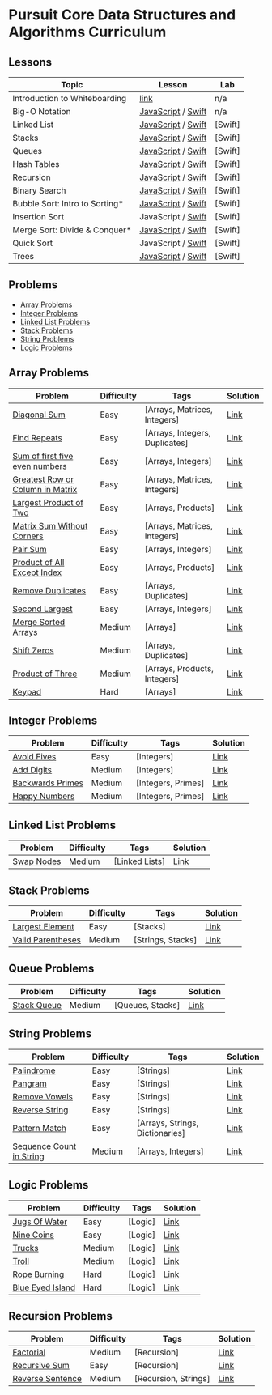 # Pursuit Core Data Structures and Algorithms Curriculum

## Lessons

| Topic | Lesson | Lab  |
| --- | --- | --- |
| Introduction to Whiteboarding | [link](./lessons/intro_to_whiteboarding) | n/a |
| Big-O Notation | [JavaScript](./lessons/big_o_notation/web) / [Swift](./lessons/big_o_notation/ios) | n/a |
| Linked List | [JavaScript](./lessons/linked_lists/web) / [Swift](./lessons/linked_lists/ios) | [Swift] |
| Stacks | [JavaScript](./lessons/Stacks/web) / [Swift](./lessons/Stacks/ios) | [Swift] |
| Queues | [JavaScript](./lessons/Queues/web) / [Swift](./lessons/Queues/ios) | [Swift] |
| Hash Tables | [JavaScript](./lessons/hash_tables/web) / [Swift](./lessons/hash_tables/ios) | [Swift] |
| Recursion | [JavaScript](./lessons/Recursion/web) / [Swift](./lessons/Recursion/ios) | [Swift] |
| Binary Search | [JavaScript](./lessons/binary_search/web) / [Swift](./lessons/binary_search/ios) | [Swift] |
| Bubble Sort: Intro to Sorting* | [JavaScript](./lessons/bubble_sort/web) / [Swift](./lessons/bubble_sort/ios) | [Swift] |
| Insertion Sort | JavaScript / [Swift](./lessons/insertion_sort/ios) | [Swift] |
| Merge Sort: Divide & Conquer*  | [JavaScript](./lessons/merge_sort/web) / [Swift](./lessons/merge_sort/ios/README.md) | [Swift] |
| Quick Sort | JavaScript / [Swift](./lessons/quicksort/ios) | [Swift] |
| Trees | [JavaScript](./lessons/Trees/web) / [Swift](./lessons/Trees/ios/) | [Swift] |


## Problems

- [Array Problems](#array-problems)
- [Integer Problems](#integer-problems)
- [Linked List Problems](#linked-list-problems)
- [Stack Problems](#stack-problems)
- [String Problems](#string-problems)
- [Logic Problems](#logic-problems)

## Array Problems

| Problem                                                                                                            | Difficulty | Tags                           | Solution                                                                                            |
| ------------------------------------------------------------------------------------------------------------------ | ---------- | ------------------------------ | --------------------------------------------------------------------------------------------------- |
| [Diagonal Sum](./problems/ArrayProblems/DiagonalSum.md)                             | Easy       | [Arrays, Matrices, Integers]   | [Link](./solutions/ArraySolutions/DiagonalSumSolution.md)             |
| [Find Repeats](./problems/ArrayProblems/FindRepeats.md)                             | Easy       | [Arrays, Integers, Duplicates] | [Link](./solutions/ArraySolutions/FindRepeatsSolution.md)             |
| [Sum of first five even numbers](./problems/ArrayProblems/FirstFiveSum.md)          | Easy       | [Arrays, Integers]             | [Link](./solutions/ArraySolutions/FirstFiveSumSolution.md)            |
| [Greatest Row or Column in Matrix](./problems/ArrayProblems/GreatestRowOrColumn.md) | Easy       | [Arrays, Matrices, Integers]   | [Link](./solutions/ArraySolutions/GreatestRoworColumnSolution.md)     |
| [Largest Product of Two](./problems/ArrayProblems/LargestProductOfTwo.md)           | Easy       | [Arrays, Products]             | [Link](./solutions/ArraySolutions/LargestProductofTwoSolution.md)     |
| [Matrix Sum Without Corners](./problems/ArrayProblems/MatrixSum.md)                 | Easy       | [Arrays, Matrices, Integers]   | [Link](./solutions/ArraySolutions/MatrixSumSolution.md)               |
| [Pair Sum](./problems/ArrayProblems/PairSum.md)                                     | Easy       | [Arrays, Integers]             | [Link](./solutions/ArraySolutions/PairSumSolution.md)                 |
| [Product of All Except Index](./problems/ArrayProblems/ProductOfAllExeptIndex.md)   | Easy       | [Arrays, Products]             | [Link](./solutions/ArraySolutions/ProductOfAllExceptIndexSolution.md) |
| [Remove Duplicates](./problems/ArrayProblems/RemoveDuplicates.md)                   | Easy       | [Arrays, Duplicates]           | [Link](./solutions/ArraySolutions/RemoveDuplicatesSolution.md)        |
| [Second Largest](./problems/ArrayProblems/SecondLargest.md)                         | Easy       | [Arrays, Integers]             | [Link](./solutions/ArraySolutions/SecondLargestSolution.md)           |
| [Merge Sorted Arrays](./problems/ArrayProblems/MergeSortedLists.md)                 | Medium     | [Arrays]                       | [Link](./solutions/ArraySolutions/MergeSortedArraysSolution.md)       |
| [Shift Zeros](./problems/ArrayProblems/ShiftZeros.md)                               | Medium     | [Arrays, Duplicates]           | [Link](./solutions/ArraySolutions/ShiftZerosSolution.md)              |
| [Product of Three](./problems/ArrayProblems/ProductOfThree.md)                      | Medium     | [Arrays, Products, Integers]   | [Link](./solutions/ArraySolutions/ProductofThreeSolution.md)          |
| [Keypad](./problems/ArrayProblems/Keypad.md)                                        | Hard       | [Arrays]                       | [Link](./solutions/ArraySolutions/Keypad.md)                          |

## Integer Problems

| Problem                                                                                          | Difficulty | Tags               | Solution                                                                                      |
| ------------------------------------------------------------------------------------------------ | ---------- | ------------------ | --------------------------------------------------------------------------------------------- |
| [Avoid Fives](https://github.com/C4Q/AC-DSA/blob/master/IntegerProblems/AvoidFives.md)           | Easy       | [Integers]         | [Link](https://github.com/C4Q/AC-DSA/blob/master/IntegerSolutions/AvoidFivesSolution.md)      |
| [Add Digits](https://github.com/C4Q/AC-DSA/blob/master/IntegerProblems/AddDigits.md)             | Medium     | [Integers]         | [Link](https://github.com/C4Q/AC-DSA/blob/master/IntegerSolutions/AddDigitsSolutions.md)      |
| [Backwards Primes](https://github.com/C4Q/AC-DSA/blob/master/IntegerProblems/BackwardsPrimes.md) | Medium     | [Integers, Primes] | [Link](https://github.com/C4Q/AC-DSA/blob/master/IntegerSolutions/BackwardsPrimesSolution.md) |
| [Happy Numbers](https://github.com/C4Q/AC-DSA/blob/master/IntegerProblems/HappyNumbers.md)       | Medium     | [Integers, Primes] | [Link](https://github.com/C4Q/AC-DSA/blob/master/IntegerSolutions/HappyNumbersSolution.md)    |

## Linked List Problems

| Problem                                                                                 | Difficulty | Tags           | Solution                                                                                   |
| --------------------------------------------------------------------------------------- | ---------- | -------------- | ------------------------------------------------------------------------------------------ |
| [Swap Nodes](https://github.com/C4Q/AC-DSA/blob/master/LinkedListProblems/SwapNodes.md) | Medium     | [Linked Lists] | [Link](https://github.com/C4Q/AC-DSA/blob/master/LinkedListSolutions/SwapNodesSolution.md) |

## Stack Problems

| Problem                                                                                             | Difficulty | Tags              | Solution                                                                                         |
| --------------------------------------------------------------------------------------------------- | ---------- | ----------------- | ------------------------------------------------------------------------------------------------ |
| [Largest Element](https://github.com/C4Q/AC-DSA/blob/master/StackProblems/LargestElementInStack.md) | Easy       | [Stacks]          | [Link](https://github.com/C4Q/AC-DSA/blob/master/StackSolutions/Largest%20Element%20Solution.md) |
| [Valid Parentheses](https://github.com/C4Q/AC-DSA/blob/master/StackProblems/ValidParentheses.md)    | Medium     | [Strings, Stacks] | [Link](https://github.com/C4Q/AC-DSA/blob/master/StackSolutions/BalancedParensSolution.md)       |

## Queue Problems

| Problem                                                                              | Difficulty | Tags             | Solution                                                                       |
| ------------------------------------------------------------------------------------ | ---------- | ---------------- | ------------------------------------------------------------------------------ |
| [Stack Queue](https://github.com/C4Q/AC-DSA/blob/master/QueueProblems/StackQueue.md) | Medium     | [Queues, Stacks] | [Link](https://github.com/C4Q/AC-DSA/blob/master/QueueSolutions/StackQueue.md) |

## String Problems

| Problem                                                                                                       | Difficulty | Tags                            | Solution                                                                                           |
| ------------------------------------------------------------------------------------------------------------- | ---------- | ------------------------------- | -------------------------------------------------------------------------------------------------- |
| [Palindrome](https://github.com/C4Q/AC-DSA/blob/master/StringProblems/Palindrome.md)                          | Easy       | [Strings]                       | [Link](https://github.com/C4Q/AC-DSA/blob/master/StringSolutions/PalindromeSolution.md)            |
| [Pangram](https://github.com/C4Q/AC-DSA/blob/master/StringProblems/Pangram.md)                                | Easy       | [Strings]                       | [Link](https://github.com/C4Q/AC-DSA/blob/master/StringSolutions/PangramSolution.md)               |
| [Remove Vowels](https://github.com/C4Q/AC-DSA/blob/master/StringProblems/RemoveVowels.md)                     | Easy       | [Strings]                       | [Link](https://github.com/C4Q/AC-DSA/blob/master/StringSolutions/RemoveVowelsSolution.md)          |
| [Reverse String](https://github.com/C4Q/AC-DSA/blob/master/StringProblems/ReverseString.md)                   | Easy       | [Strings]                       | [Link](https://github.com/C4Q/AC-DSA/blob/master/StringSolutions/ReverseStringSolution.md)         |
| [Pattern Match](https://github.com/C4Q/AC-DSA/blob/master/StringProblems/PatternMatch.md)                     | Easy       | [Arrays, Strings, Dictionaries] | [Link](https://github.com/C4Q/AC-DSA/blob/master/StringSolutions/PatternMatchSolution.md)          |
| [Sequence Count in String](https://github.com/C4Q/AC-DSA/blob/master/StringProblems/SequenceCountInString.md) | Medium     | [Arrays, Integers]              | [Link](https://github.com/C4Q/AC-DSA/blob/master/StringSolutions/SequenceCountInStringSolution.md) |

## Logic Problems

| Problem                                                                                       | Difficulty | Tags    | Solution                                                                                   |
| --------------------------------------------------------------------------------------------- | ---------- | ------- | ------------------------------------------------------------------------------------------ |
| [Jugs Of Water](https://github.com/C4Q/AC-DSA/blob/master/LogicProblems/jugsOfWater.md)       | Easy       | [Logic] | [Link](https://github.com/C4Q/AC-DSA/blob/master/LogicSolutions/jugsOfWaterSolution.md)    |
| [Nine Coins](https://github.com/C4Q/AC-DSA/blob/master/LogicProblems/nineCoins.md)            | Easy       | [Logic] | [Link](https://github.com/C4Q/AC-DSA/blob/master/LogicSolutions/nineCoinsSolution.md)      |
| [Trucks](https://github.com/C4Q/AC-DSA/blob/master/LogicProblems/trucks.md)                   | Medium     | [Logic] | [Link](https://github.com/C4Q/AC-DSA/blob/master/LogicSolutions/trucksSolution.md)         |
| [Troll](https://github.com/C4Q/AC-DSA/blob/master/LogicProblems/troll.md)                     | Medium     | [Logic] | [Link](https://github.com/C4Q/AC-DSA/blob/master/LogicSolutions/trollSolution.md)          |
| [Rope Burning](https://github.com/C4Q/AC-DSA/blob/master/LogicProblems/ropeBurning.md)        | Hard       | [Logic] | [Link](https://github.com/C4Q/AC-DSA/blob/master/LogicSolutions/ropeBurningSolution.md)    |
| [Blue Eyed Island](https://github.com/C4Q/AC-DSA/blob/master/LogicProblems/blueEyedIsland.md) | Hard       | [Logic] | [Link](https://github.com/C4Q/AC-DSA/blob/master/LogicSolutions/blueEyedIslandSolution.md) |

## Recursion Problems

| Problem                                                                                            | Difficulty | Tags                 | Solution                                                                                |
| -------------------------------------------------------------------------------------------------- | ---------- | -------------------- | --------------------------------------------------------------------------------------- |
| [Factorial](https://github.com/C4Q/AC-DSA/blob/master/RecursionProblems/Factorial.md)              | Medium     | [Recursion]          | [Link](https://github.com/C4Q/AC-DSA/blob/master/RecursionSolutions/Factorial.md)       |
| [Recursive Sum](https://github.com/C4Q/AC-DSA/blob/master/RecursionProblems/RecursiveSum.md)       | Easy       | [Recursion]          | [Link](https://github.com/C4Q/AC-DSA/blob/master/RecursionSolutions/RecursiveSum.md)    |
| [Reverse Sentence](https://github.com/C4Q/AC-DSA/blob/master/RecursionProblems/ReverseSentence.md) | Medium     | [Recursion, Strings] | [Link](https://github.com/C4Q/AC-DSA/blob/master/RecursionSolutions/ReverseSentence.md) |
